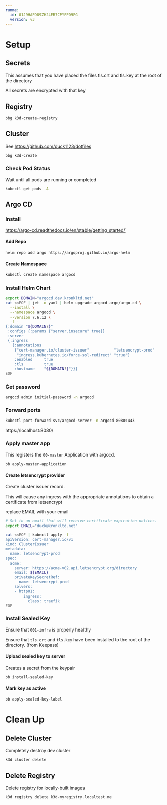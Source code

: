 ```yaml
---
runme:
  id: 01J9HAPD89ZH24ER7CPYFPD9FG
  version: v3
---
```


# Setup

## Secrets

This assumes that you have placed the files tls.crt and tls.key at the root of the directory

All secrets are encrypted with that key

## Registry

```sh {"id":"01J9HAPD89ZH24ER7CP99BVFM4","name":"create-registry"}
bbg k3d-create-registry
```

## Cluster

See https://github.com/duck1123/dotfiles

```sh {"id":"01J9HAPD89ZH24ER7CPE4916TR","name":"create-cluster"}
bbg k3d-create
```

### Check Pod Status

Wait until all pods are running or completed

```sh {"id":"01J9EFNB7W63FD7K94XHHQB0Z9","name":"get-pods"}
kubectl get pods -A
```

## Argo CD

### Install

https://argo-cd.readthedocs.io/en/stable/getting_started/

#### Add Repo

```sh {"id":"01JBT0MF6SEC8NMMCZW17AYQEC"}
helm repo add argo https://argoproj.github.io/argo-helm
```

#### Create Namespace

```sh {"id":"01JBT0MF6SEC8NMMCZW3PFPEJD","name":"create-argo-namespace"}
kubectl create namespace argocd
```

### Install Helm Chart

```sh {"id":"01JBT0MF6SEC8NMMCZW5Y95TD9","name":"install-argocd"}
export DOMAIN="argocd.dev.kronkltd.net"
cat <<EOF | jet -o yaml | helm upgrade argocd argo/argo-cd \
  --install \
  --namespace argocd \
  --version 7.6.12 \
  -f -
{:domain "${DOMAIN?}"
 :configs {:params {"server.insecure" true}}
 :server
 {:ingress
   {:annotations
    {"cert-manager.io/cluster-issuer"           "letsencrypt-prod"
     "ingress.kubernetes.io/force-ssl-redirect" "true"}
    :enabled     true
    :tls         true
    :hostname    "${DOMAIN?}"}}}
EOF
```

### Get password

```sh {"id":"01J9HAPD89ZH24ER7CPMKQ1FJW","name":"get-initial-password"}
argocd admin initial-password -n argocd
```

### Forward ports

```sh {"background":"true","id":"01J9HAPD89ZH24ER7CPRARMG51","interactive":"false","name":"forward-argocd-ports"}
kubectl port-forward svc/argocd-server -n argocd 8080:443
```

https://localhost:8080/

### Apply master app

This registers the `00-master` Application with argocd.

```sh {"id":"01J9HAPD89ZH24ER7CPSBSYNH3","name":"apply-master-application"}
bb apply-master-application
```

#### Create letsencrypt provider

Create cluster issuer record.

This will cause any ingress with the appropriate annotations to obtain a
certificate from letsencrypt

replace EMAIL with your email

```sh {"excludeFromRunAll":"true","id":"01J9EFNB7XD34C8SG0HQSE3CRJ","name":"install-cluster-issuer"}
# Set to an email that will receive certificate expiration notices.
export EMAIL="duck@kronkltd.net"

cat <<EOF | kubectl apply -f -
apiVersion: cert-manager.io/v1
kind: ClusterIssuer
metadata:
  name: letsencrypt-prod
spec:
  acme:
    server: https://acme-v02.api.letsencrypt.org/directory
    email: ${EMAIL}
    privateKeySecretRef:
      name: letsencrypt-prod
    solvers:
    - http01:
        ingress:
          class: traefik
EOF
```

### Install Sealed Key

Ensure that `001-infra` is properly healthy

Ensure that `tls.crt` and `tls.key` have been installed to the root of the directory. (from Keepass)

#### Upload sealed key to server

Creates a secret from the keypair

```sh {"id":"01J9HAPD89ZH24ER7CPX4JV20M","name":"install-sealed-key"}
bb install-sealed-key
```

#### Mark key as active

```sh {"id":"01J9HAPD89ZH24ER7CPY71BQTB","name":"apply-sealed-key-label"}
bb apply-sealed-key-label
```

# Clean Up

## Delete Cluster

Completely destroy dev cluster

```sh {"excludeFromRunAll":"true","id":"01JBT0MF6SEC8NMMCZW8ZPSWA5","name":"delete-cluster"}
k3d cluster delete
```

## Delete Registry

Delete registry for locally-built images

```sh {"excludeFromRunAll":"true","id":"01J9M6SR2R5G8JE646YKSHWZ9T","name":"delete-registry"}
k3d registry delete k3d-myregistry.localtest.me
```
